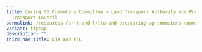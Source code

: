 ```yaml
---
title: Caring SG Commuters Committee – Land Transport Authority and Public
  Transport Council
permalink: /resources-for-t-and-l/lta-and-ptc/caring-sg-commuters-committee/
variant: tiptap
description: ""
third_nav_title: LTA and PTC
---
```

